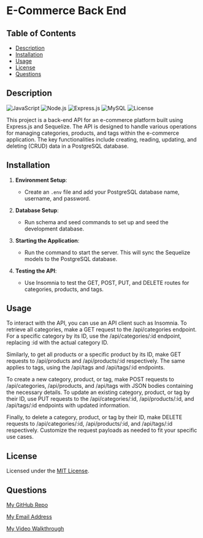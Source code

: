 # E-Commerce Back End

## Table of Contents

- [Description](#description)
- [Installation](#installation)
- [Usage](#usage)
- [License](#license)
- [Questions](#questions)

## Description

![JavaScript](https://img.shields.io/badge/JavaScript-blue) ![Node.js](https://img.shields.io/badge/Node.js-blue) ![Express.js](https://img.shields.io/badge/Express.js-blue) ![MySQL](https://img.shields.io/badge/MySQL-blue) ![License](https://img.shields.io/badge/License-MIT-yellow.svg)

This project is a back-end API for an e-commerce platform built using Express.js and Sequelize. The API is designed to handle various operations for managing categories, products, and tags within the e-commerce application. The key functionalities include creating, reading, updating, and deleting (CRUD) data in a PostgreSQL database.

## Installation

1. **Environment Setup**:
   - Create an `.env` file and add your PostgreSQL database name, username, and password.
   
2. **Database Setup**:
   - Run schema and seed commands to set up and seed the development database.

3. **Starting the Application**:
   - Run the command to start the server. This will sync the Sequelize models to the PostgreSQL database.

4. **Testing the API**:
   - Use Insomnia to test the GET, POST, PUT, and DELETE routes for categories, products, and tags.

## Usage

To interact with the API, you can use an API client such as Insomnia. To retrieve all categories, make a GET request to the /api/categories endpoint. For a specific category by its ID, use the /api/categories/:id endpoint, replacing :id with the actual category ID. 

Similarly, to get all products or a specific product by its ID, make GET requests to /api/products and /api/products/:id respectively. The same applies to tags, using the /api/tags and /api/tags/:id endpoints.

To create a new category, product, or tag, make POST requests to /api/categories, /api/products, and /api/tags with JSON bodies containing the necessary details. To update an existing category, product, or tag by their ID, use PUT requests to the /api/categories/:id, /api/products/:id, and /api/tags/:id endpoints with updated information.

Finally, to delete a category, product, or tag by their ID, make DELETE requests to /api/categories/:id, /api/products/:id, and /api/tags/:id respectively. Customize the request payloads as needed to fit your specific use cases.

## License

Licensed under the [MIT License](https://opensource.org/licenses/MIT).

## Questions

[My GitHub Repo](https://github.com/chrislose23/ecommerce)

[My Email Address](chrislose23@gmail.com)

[My Video Walkthrough](https://app.screencastify.com/v3/watch/2Rgs1FbXi8MeUuXq0h9h)


